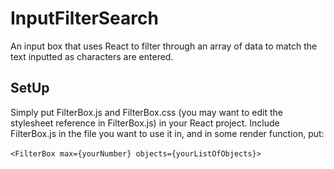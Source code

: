 # InputFilterSearch
An input box that uses React to filter through an array of data to match the text inputted as characters are entered.

## SetUp
Simply put FilterBox.js and FilterBox.css (you may want to edit the stylesheet reference in FilterBox.js) in your React project. Include FilterBox.js in the file you want to use it in, and in some render function, put: <br /><br />
`<FilterBox max={yourNumber} objects={yourListOfObjects}>`
